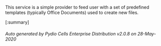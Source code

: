 






This service is a simple provider to feed user with a set of predefined templates (typically Office Documents) used to create new files.

[:summary]

###### Auto generated by Pydio Cells Enterprise Distribution v2.0.8 on 28-May-2020
